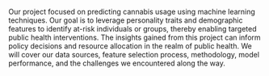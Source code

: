 Our project focused on predicting cannabis usage using machine learning techniques. Our goal is to leverage personality traits and demographic features to identify at-risk individuals or groups, thereby enabling targeted public health interventions. The insights gained from this project can inform policy decisions and resource allocation in the realm of public health. We will cover our data sources, feature selection process, methodology, model performance, and the challenges we encountered along the way.

